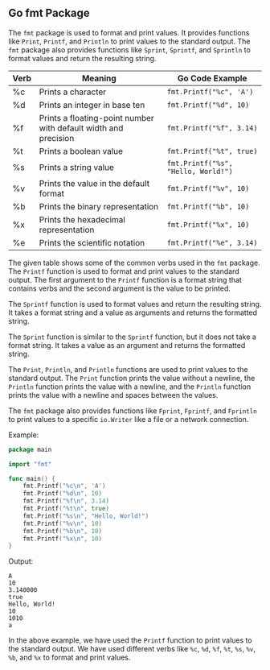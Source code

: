 ## Go fmt Package

The `fmt` package is used to format and print values. It provides functions like `Print`, `Printf`, and `Println` to print values to the standard output. The `fmt` package also provides functions like `Sprint`, `Sprintf`, and `Sprintln` to format values and return the resulting string.

| **Verb** | **Meaning** | **Go Code Example** |
|---|---|---|
| %c | Prints a character | `fmt.Printf("%c", 'A')` |
| %d | Prints an integer in base ten | `fmt.Printf("%d", 10)` |
| %f | Prints a floating-point number with default width and precision | `fmt.Printf("%f", 3.14)` |
| %t | Prints a boolean value | `fmt.Printf("%t", true)` |
| %s | Prints a string value | `fmt.Printf("%s", "Hello, World!")` |
| %v | Prints the value in the default format | `fmt.Printf("%v", 10)` |
| %b | Prints the binary representation | `fmt.Printf("%b", 10)` |
| %x | Prints the hexadecimal representation | `fmt.Printf("%x", 10)` |
| %e | Prints the scientific notation | `fmt.Printf("%e", 3.14)` |

The given table shows some of the common verbs used in the `fmt` package. The `Printf` function is used to format and print values to the standard output. The first argument to the `Printf` function is a format string that contains verbs and the second argument is the value to be printed.

The `Sprintf` function is used to format values and return the resulting string. It takes a format string and a value as arguments and returns the formatted string.

The `Sprint` function is similar to the `Sprintf` function, but it does not take a format string. It takes a value as an argument and returns the formatted string.

The `Print`, `Println`, and `Println` functions are used to print values to the standard output. The `Print` function prints the value without a newline, the `Println` function prints the value with a newline, and the `Println` function prints the value with a newline and spaces between the values.

The `fmt` package also provides functions like `Fprint`, `Fprintf`, and `Fprintln` to print values to a specific `io.Writer` like a file or a network connection.

Example:

```go
package main

import "fmt"

func main() {
    fmt.Printf("%c\n", 'A')
    fmt.Printf("%d\n", 10)
    fmt.Printf("%f\n", 3.14)
    fmt.Printf("%t\n", true)
    fmt.Printf("%s\n", "Hello, World!")
    fmt.Printf("%v\n", 10)
    fmt.Printf("%b\n", 10)
    fmt.Printf("%x\n", 10)
}
```

Output:

```
A
10
3.140000
true
Hello, World!
10
1010
a
```

In the above example, we have used the `Printf` function to print values to the standard output. We have used different verbs like `%c`, `%d`, `%f`, `%t`, `%s`, `%v`, `%b`, and `%x` to format and print values.
